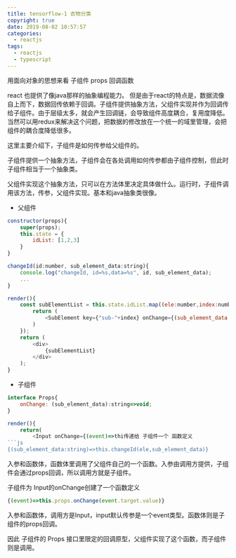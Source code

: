 ```yaml
---
title: tensorflow-1 衣物分类
copyright: true
date: 2019-08-02 10:57:57
categories:
  - reactjs
tags:
  - reactjs
  - typescript
---
```

用面向对象的思想来看 子组件 props 回调函数

<!-- more -->

react 也提供了像java那样的抽象编程能力。
但是由于react的特点是，数据流像自上而下，数据回传依赖于回调。子组件提供抽象方法，父组件实现并作为回调传给子组件。由于层级太多，就会产生回调链，会导致组件高度耦合，复用度降低。当然可以用redux来解决这个问题，把数据的修改放在一个统一的域里管理，会把组件的耦合度降低很多。

这里主要介绍下，子组件是如何传参给父组件的。

子组件提供一个抽象方法，子组件会在各处调用如何传参都由子组件控制，但此时子组件相当于一个抽象类。

父组件实现这个抽象方法，只可以在方法体里决定具体做什么。运行时，子组件调用该方法，传参，父组件实现。基本和java抽象类很像。

- 父组件

```js
constructor(props){
    super(props);
    this.state = {
        idList: [1,2,3]
    }
}

changeId(id:number, sub_element_data:string){
    console.log("changeId, id=%s,data=%s", id, sub_element_data);
    ...
}

render(){
    const subElementList = this.state.idList.map((ele:number,index:number,arr:number[])=>{
        return (
            <SubElement key={"sub-"+index} onChange={(sub_element_data:string)=>this.changeId(ele,sub_element_data)}></SubElement>
        )
    });
    return (
        <div>
            {subElementList}
        </div>
    );
}
```

- 子组件

```js
interface Props{
    onChange: (sub_element_data):string=>void;
}

render(){
    return(
        <Input onChange={(event)=>thi传递给 子组件一个 函数定义
```js
{(sub_element_data:string)=>this.changeId(ele,sub_element_data)}
```
入参和函数体，函数体里调用了父组件自己的一个函数。入参由调用方提供，子组件会通过props回调，所以调用方就是子组件。

子组件为 Input的onChange创建了一个函数定义 
```js
{(event)=>this.props.onChange(event.target.value)}
```
入参和函数体，调用方是Input，input默认传参是一个event类型。函数体则是子组件的props回调。

因此 子组件的 Props 接口里限定的回调原型，父组件实现了这个函数，而子组件则是调用。